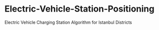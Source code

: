 # Electric-Vehicle-Station-Positioning
Electric Vehicle Charging Station Algorithm for Istanbul Districts
